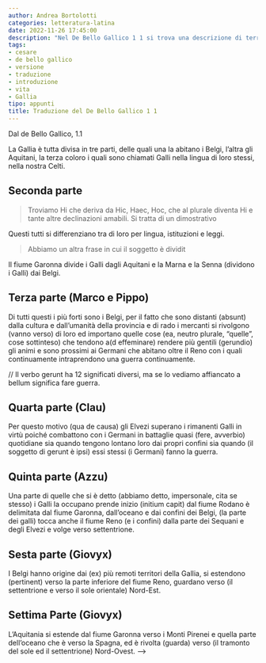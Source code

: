 ```yaml
---
author: Andrea Bortolotti
categories: letteratura-latina
date: 2022-11-26 17:45:00
description: "Nel De Bello Gallico 1 1 si trova una descrizione di territori e popoli della Gallia. "
tags:
- cesare
- de bello gallico
- versione
- traduzione
- introduzione
- vita
- Gallia
tipo: appunti
title: Traduzione del De Bello Gallico 1 1
---
```

Dal de Bello Gallico, 1.1

La Gallia è tutta divisa in tre parti, delle quali una la abitano i Belgi, l’altra gli Aquitani, la terza coloro i quali sono chiamati Galli nella lingua di loro stessi, nella nostra Celti. 

## Seconda parte

> Troviamo Hi che deriva da Hic, Haec, Hoc, che al plurale diventa Hi e tante altre declinazioni amabili. Si tratta di un dimostrativo

Questi tutti si differenziano tra di loro per lingua, istituzioni e leggi. 

> Abbiamo un altra frase in cui il soggetto è dividit

Il fiume Garonna divide i Galli dagli Aquitani e la Marna e la Senna (dividono i Galli) dai Belgi. 

## Terza parte (Marco e Pippo)

Di tutti questi i più forti sono i Belgi, per il fatto che sono distanti (absunt) dalla cultura e dall’umanità della provincia e di rado i mercanti si rivolgono (vanno verso) di loro ed importano quelle cose (ea, neutro plurale, “quelle”, cose sottinteso) che tendono a(d effeminare) rendere più gentili (gerundio) gli animi e sono prossimi ai Germani che abitano oltre il Reno con i quali continuamente intraprendono una guerra continuamente.

// Il verbo gerunt ha 12 significati diversi, ma se lo vediamo affiancato a bellum significa fare guerra.

## Quarta parte (Clau)

Per questo motivo (qua de causa) gli Elvezi superano i rimanenti Galli in virtù poiché combattono con i Germani in battaglie quasi (fere, avverbio) quotidiane sia quando tengono lontano loro dai propri confini sia quando (il soggetto di gerunt è ipsi) essi stessi (i Germani) fanno la guerra.

## Quinta parte (Azzu)

Una parte di quelle che si è detto (abbiamo detto, impersonale, cita se stesso) i Galli la occupano prende inizio (initium capit) dal fiume Rodano è delimitata dal fiume Garonna, dall’oceano e dai confini dei Belgi, (la parte dei galli) tocca anche il fiume Reno (e i confini) dalla parte dei  Sequani e degli Elvezi e volge verso settentrione. 

## Sesta parte (Giovyx)

I Belgi hanno origine dai (ex) più remoti territori della Gallia, si estendono (pertinent) verso la parte inferiore del fiume Reno, guardano verso (il settentrione e verso il sole orientale) Nord-Est.

## Settima Parte (Giovyx)

L’Aquitania si estende dal fiume Garonna verso i Monti Pirenei e quella parte dell’oceano che è verso la Spagna, ed è rivolta (guarda) verso (il tramonto del sole ed il settentrione) Nord-Ovest. -->
